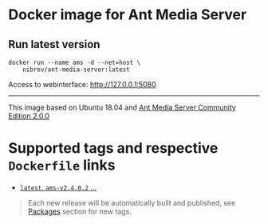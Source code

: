 # Docker image for Ant Media Server


## Run latest version
```
docker run --name ams -d --net=host \
	nibrev/ant-media-server:latest
```
Access to webinterface: http://127.0.0.1:5080

---

This image based on Ubuntu 18.04 and [Ant Media Server Community Edition 2.0.0](https://github.com/ant-media/Ant-Media-Server)

# Supported tags and respective `Dockerfile` links
* [`latest`, `ams-v2.4.0.2` ... ](https://github.com/rez0n/docker-ant-media-server/blob/master/Dockerfile)

> Each new release will be automatically built and published, see [Packages](https://github.com/rez0n/docker-ant-media-server/pkgs/container/ant-media-server) section for new tags.